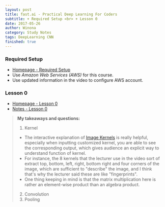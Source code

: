 ```yaml
---
layout: post
title: fast.ai - Practical Deep Learning For Coders
subtitle: + Required Setup <br> + Lesson 0
date: 2017-05-26
author: Winona
category: Study Notes
tags: DeepLearning CNN
finished: true
---
```



### Required Setup

- [Homepage - Required Setup](http://course.fast.ai/lessons/aws.html)
- Use _Amazon Web Services (AWS)_ for this course.
- Use updated information in the video to configure AWS account.


### Lesson 0

- [Homepage - Lesson 0](https://www.usfca.edu/data-institute/certificates/deep-learning-part-one)
- [Notes - Lesson 0](http://wiki.fast.ai/index.php/Lesson_0)

> **My takeaways and questions:**
> 1. Kernel
> - The interactive explanation of [Image Kernels](http://setosa.io/ev/image-kernels/) is really helpful, especially when inputting customized kernel, you are able to see the corresponding output, which gives audience an explicit way to understand function of kernel.
> - For instance, the 8 kernels that the lecturer use in the video sort of extract top, bottom, left, right, bottom right and four corners of the image, which are sufficient to "describe" the image, and I think that's why the lecturer said these are like "fingerprints".
> - One thing keeping in mind is that the matrix multiplication here is rather an element-wise product than an algebra product.
> 2. Convolution
> 3. Pooling
